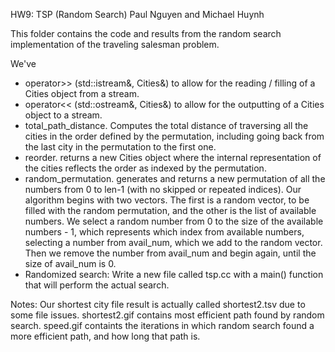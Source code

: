 HW9: TSP (Random Search)
Paul Nguyen and Michael Huynh

This folder contains the code and results from the random search implementation of the traveling salesman problem.


We've 

- operator>> (std::istream&, Cities&) to allow for the reading  / filling of a Cities object from a stream. 
- operator<< (std::ostream&, Cities&) to allow for the outputting of a Cities object to a stream.
- total_path_distance. Computes the total distance of traversing all the cities in the order defined by the permutation, including going back from the last city in the permutation to the first one.
- reorder. returns a new Cities object where the internal representation of the cities reflects the order as indexed by the permutation.
- random_permutation. generates and returns a new permutation of all the numbers from 0 to len-1 (with no skipped or repeated indices). Our algorithm begins with two vectors. The first is a random vector, to be filled with the random permutation, and the other is the list of available numbers. We select a random number from 0 to the size of the available numbers - 1, which represents which index from available numbers, selecting a number from avail_num, which we add to the random vector. Then we remove the number from avail_num and begin again, until the size of avail_num is 0.
- Randomized search: Write a new file called tsp.cc with a main() function that will perform the actual search.

Notes: Our shortest city file result is actually called shortest2.tsv due to some file issues.
shortest2.gif contains most efficient path found by random search.
speed.gif containts the iterations in which random search found a more efficient path, and how long that path is.
